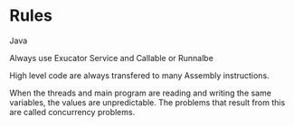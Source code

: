 # Rules

Java

Always use Exucator Service and Callable or Runnalbe

High level code are always transfered to many Assembly instructions.

When the threads and main program are reading and writing the same variables, the values are unpredictable. The problems that result from this are called concurrency problems.
